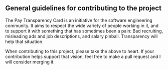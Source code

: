 ## General guidelines for contributing to the project

The Pay Transparency Card is an initiative for the software engineering community. It aims to respect the wide variety of people working in it, and to support it with something that has sometimes been a pain: Bad recruiting, misleading ads and job descriptions, and salary pinball. Transparency will help that situation.

When contributing to this project, please take the above to heart. If your contribution helps support that vision, feel free to make a pull request and I will consider merging it.
